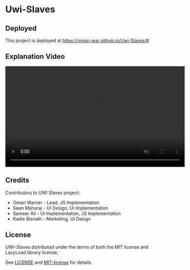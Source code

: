 # Uwi-Slaves

## Deployed 
This project is deployed at https://omari-war.github.io/Uwi-Slaves/#

## Explanation Video

<video width="560" height="315" controls>
  <source src="video/video.mp4" type="video/mp4">
  Your browser does not support the video tag.
</video>

## Credits
Contributors to UWI Slaves project:
* Omari Warner      -	Lead, JS Implementation
* Sean Maharaj      -	UI Design, UI Implementation
* Sameer Ali    	-	UI Implementation, JS Implementation
* Kadie Bisnath 	-	Marketing, UI Design

## License
UWI-Slaves distributed under the terms of both the MIT license and LazyLoad library license;

See [LICENSE](LICENSE.md) and [MIT-license](MIT-license) for details.
